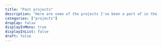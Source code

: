 ```yaml
---
title: "Past projects"
description: "Here are some of the projects I've been a part of in the recent past"
categories: ["projects"]
dropCap: false
displayInMenu: true
displayInList: false
draft: false
---
```

